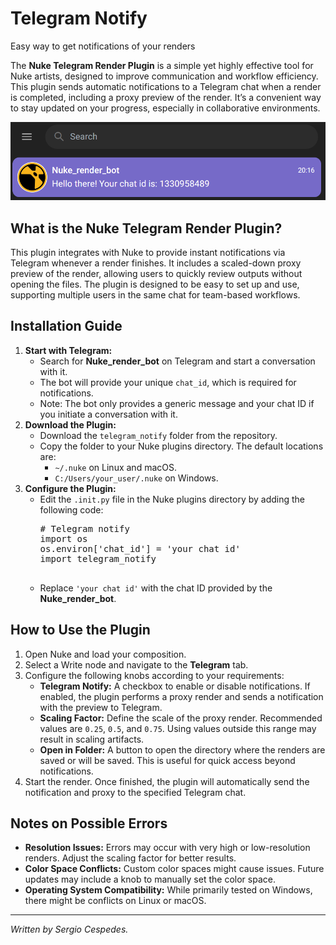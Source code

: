 <h1>Telegram Notify</h1>
<p class="subtitle">Easy way to get notifications of your renders</p>

<p>
    The <strong>Nuke Telegram Render Plugin</strong> is a simple yet highly effective tool for Nuke artists, designed to improve communication and workflow efficiency. 
    This plugin sends automatic notifications to a Telegram chat when a render is completed, including a proxy preview of the render. It’s a convenient way to stay updated on your progress, especially in collaborative environments.
</p>
<img src="../assets/telegram_notify.png" alt="Render all bot" class="blog-image">
<h2>What is the Nuke Telegram Render Plugin?</h2>
<p>
    This plugin integrates with Nuke to provide instant notifications via Telegram whenever a render finishes. It includes a scaled-down proxy preview of the render, allowing users to quickly review outputs without opening the files. The plugin is designed to be easy to set up and use, supporting multiple users in the same chat for team-based workflows.
</p>
<h2>Installation Guide</h2>
<ol>
    <li>
        <strong>Start with Telegram:</strong>
        <ul>
            <li>Search for <strong>Nuke_render_bot</strong> on Telegram and start a conversation with it.</li>
            <li>The bot will provide your unique <code>chat_id</code>, which is required for notifications.</li>
            <li>Note: The bot only provides a generic message and your chat ID if you initiate a conversation with it.</li>
        </ul>
    </li>
    <li>
        <strong>Download the Plugin:</strong>
        <ul>
            <li>Download the <code>telegram_notify</code> folder from the repository.</li>
            <li>Copy the folder to your Nuke plugins directory. The default locations are:
                <ul>
                    <li><code>~/.nuke</code> on Linux and macOS.</li>
                    <li><code>C:/Users/your_user/.nuke</code> on Windows.</li>
                </ul>
            </li>
        </ul>
    </li>
    <li>
        <strong>Configure the Plugin:</strong>
        <ul>
            <li>Edit the <code>.init.py</code> file in the Nuke plugins directory by adding the following code:
                <pre>
# Telegram notify
import os
os.environ['chat_id'] = 'your chat id'
import telegram_notify
                </pre>
            </li>
            <li>Replace <code>'your chat id'</code> with the chat ID provided by the <strong>Nuke_render_bot</strong>.</li>
        </ul>
    </li>
</ol>
<h2>How to Use the Plugin</h2>
<ol>
    <li>Open Nuke and load your composition.</li>
    <li>Select a Write node and navigate to the <strong>Telegram</strong> tab.</li>
    <li>Configure the following knobs according to your requirements:
        <ul>
            <li><strong>Telegram Notify:</strong> A checkbox to enable or disable notifications. If enabled, the plugin performs a proxy render and sends a notification with the preview to Telegram.</li>
            <li><strong>Scaling Factor:</strong> Define the scale of the proxy render. Recommended values are <code>0.25</code>, <code>0.5</code>, and <code>0.75</code>. Using values outside this range may result in scaling artifacts.</li>
            <li><strong>Open in Folder:</strong> A button to open the directory where the renders are saved or will be saved. This is useful for quick access beyond notifications.</li>
        </ul>
    </li>
    <li>Start the render. Once finished, the plugin will automatically send the notification and proxy to the specified Telegram chat.</li>
</ol>
<h2>Notes on Possible Errors</h2>
<ul>
    <li>
        <strong>Resolution Issues:</strong> Errors may occur with very high or low-resolution renders. Adjust the scaling factor for better results.
    </li>
    <li>
        <strong>Color Space Conflicts:</strong> Custom color spaces might cause issues. Future updates may include a knob to manually set the color space.
    </li>
    <li>
        <strong>Operating System Compatibility:</strong> While primarily tested on Windows, there might be conflicts on Linux or macOS.
    </li>
</ul>
<hr>
<p><em>Written by Sergio Cespedes.</em></p>